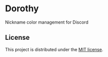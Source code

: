 # Dorothy

Nickname color management for Discord

## License

This project is distributed under the [MIT license](LICENSE).
